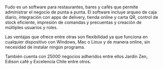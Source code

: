 Fudo es un software para restaurantes, bares y cafés que permite administrar el negocio de punta a punta. El software incluye arqueo de caja diario, integración con apps de delivery, tienda online y carta QR, control de stock eficiente, impresión de comandas y precuentas y creación de múltiples usuarios y roles.

Las ventajas que ofrece entre otras son flexibilidad ya que funciona en cualquier dispositivo con Windows, Mac o Linux y de manera online, sin necesidad de instalar ningún programa.

También cuenta con 25000 negocios adheridos entre ellos Jardín Zen, Edison café y Excelencia Chile entre otros.

